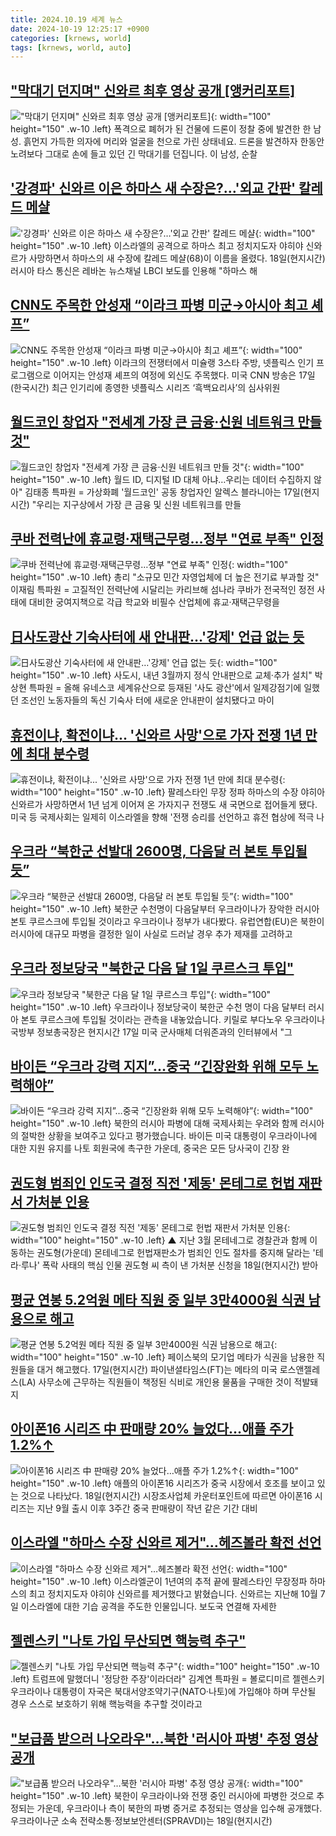 ```yaml
---
title: 2024.10.19 세계 뉴스
date: 2024-10-19 12:25:17 +0900
categories: [krnews, world]
tags: [krnews, world, auto]
---
```

## ["막대기 던지며" 신와르 최후 영상 공개 [앵커리포트]](https://n.news.naver.com/mnews/article/052/0002101570)

!["막대기 던지며" 신와르 최후 영상 공개 [앵커리포트]](https://mimgnews.pstatic.net/image/origin/052/2024/10/18/2101570.jpg?type=nf220_150){: width="100" height="150" .w-10 .left}
폭격으로 폐허가 된 건물에 드론이 정찰 중에 발견한 한 남성. 흙먼지 가득한 의자에 머리와 얼굴을 천으로 가린 상태네요. 드론을 발견하자 한동안 노려보다 그대로 손에 들고 있던 긴 막대기를 던집니다. 이 남성, 순찰

## ['강경파' 신와르 이은 하마스 새 수장은?…'외교 간판' 칼레드 메샬](https://n.news.naver.com/mnews/article/008/0005102499)

!['강경파' 신와르 이은 하마스 새 수장은?…'외교 간판' 칼레드 메샬](https://mimgnews.pstatic.net/image/origin/008/2024/10/18/5102499.jpg?type=nf220_150){: width="100" height="150" .w-10 .left}
이스라엘의 공격으로 하마스 최고 정치지도자 야히야 신와르가 사망하면서 하마스의 새 수장에 칼레드 메샬(68)이 이름을 올렸다. 18일(현지시간) 러시아 타스 통신은 레바논 뉴스채널 LBCI 보도를 인용해 "하마스 해

## [CNN도 주목한 안성재 “이라크 파병 미군→아시아 최고 셰프”](https://n.news.naver.com/mnews/article/005/0001732337)

![CNN도 주목한 안성재 “이라크 파병 미군→아시아 최고 셰프”](https://mimgnews.pstatic.net/image/origin/005/2024/10/19/1732337.jpg?type=nf220_150){: width="100" height="150" .w-10 .left}
이라크의 전쟁터에서 미슐랭 3스타 주방, 넷플릭스 인기 프로그램으로 이어지는 안성재 셰프의 여정에 외신도 주목했다. 미국 CNN 방송은 17일(한국시간) 최근 인기리에 종영한 넷플릭스 시리즈 ‘흑백요리사’의 심사위원

## [월드코인 창업자 "전세계 가장 큰 금융·신원 네트워크 만들 것"](https://n.news.naver.com/mnews/article/001/0014991405)

![월드코인 창업자 "전세계 가장 큰 금융·신원 네트워크 만들 것"](https://mimgnews.pstatic.net/image/origin/001/2024/10/18/14991405.jpg?type=nf220_150){: width="100" height="150" .w-10 .left}
월드 ID, 디지털 ID 대체 아냐…우리는 데이터 수집하지 않아" 김태종 특파원 = 가상화폐 '월드코인' 공동 창업자인 알렉스 블라니아는 17일(현지시간) "우리는 지구상에서 가장 큰 금융 및 신원 네트워크를 만들

## [쿠바 전력난에 휴교령·재택근무령…정부 "연료 부족" 인정](https://n.news.naver.com/mnews/article/001/0014993303)

![쿠바 전력난에 휴교령·재택근무령…정부 "연료 부족" 인정](https://mimgnews.pstatic.net/image/origin/001/2024/10/19/14993303.jpg?type=nf220_150){: width="100" height="150" .w-10 .left}
총리 "소규모 민간 자영업체에 더 높은 전기료 부과할 것" 이재림 특파원 = 고질적인 전력난에 시달리는 카리브해 섬나라 쿠바가 전국적인 정전 사태에 대비한 궁여지책으로 각급 학교와 비필수 산업체에 휴교·재택근무령을

## [日사도광산 기숙사터에 새 안내판…'강제' 언급 없는 듯](https://n.news.naver.com/mnews/article/001/0014993261)

![日사도광산 기숙사터에 새 안내판…'강제' 언급 없는 듯](https://mimgnews.pstatic.net/image/origin/001/2024/10/18/14993261.jpg?type=nf220_150){: width="100" height="150" .w-10 .left}
사도시, 내년 3월까지 정식 안내판으로 교체·추가 설치" 박상현 특파원 = 올해 유네스코 세계유산으로 등재된 '사도 광산'에서 일제강점기에 일했던 조선인 노동자들의 독신 기숙사 터에 새로운 안내판이 설치됐다고 마이

## [휴전이냐, 확전이냐... '신와르 사망'으로 가자 전쟁 1년 만에 최대 분수령](https://n.news.naver.com/mnews/article/469/0000828590)

![휴전이냐, 확전이냐... '신와르 사망'으로 가자 전쟁 1년 만에 최대 분수령](https://mimgnews.pstatic.net/image/origin/469/2024/10/18/828590.jpg?type=nf220_150){: width="100" height="150" .w-10 .left}
팔레스타인 무장 정파 하마스의 수장 야히아 신와르가 사망하면서 1년 넘게 이어져 온 가자지구 전쟁도 새 국면으로 접어들게 됐다. 미국 등 국제사회는 일제히 이스라엘을 향해 '전쟁 승리를 선언하고 휴전 협상에 적극 나

## [우크라 “북한군 선발대 2600명, 다음달 러 본토 투입될 듯”](https://n.news.naver.com/mnews/article/028/0002712163)

![우크라 “북한군 선발대 2600명, 다음달 러 본토 투입될 듯”](https://mimgnews.pstatic.net/image/origin/028/2024/10/18/2712163.jpg?type=nf220_150){: width="100" height="150" .w-10 .left}
북한군 수천명이 다음달부터 우크라이나가 장악한 러시아 본토 쿠르스크에 투입될 것이라고 우크라이나 정부가 내다봤다. 유럽연합(EU)은 북한이 러시아에 대규모 파병을 결정한 일이 사실로 드러날 경우 추가 제재를 고려하고

## [우크라 정보당국 "북한군 다음 달 1일 쿠르스크 투입"](https://n.news.naver.com/mnews/article/214/0001381013)

![우크라 정보당국 "북한군 다음 달 1일 쿠르스크 투입"](https://mimgnews.pstatic.net/image/origin/214/2024/10/18/1381013.jpg?type=nf220_150){: width="100" height="150" .w-10 .left}
우크라이나 정보당국이 북한군 수천 명이 다음 달부터 러시아 본토 쿠르스크에 투입될 것이라는 관측을 내놓았습니다. 키릴로 부다노우 우크라이나 국방부 정보총국장은 현지시간 17일 미국 군사매체 더워존과의 인터뷰에서 "그

## [바이든 “우크라 강력 지지”…중국 “긴장완화 위해 모두 노력해야”](https://n.news.naver.com/mnews/article/056/0011821573)

![바이든 “우크라 강력 지지”…중국 “긴장완화 위해 모두 노력해야”](https://mimgnews.pstatic.net/image/origin/056/2024/10/19/11821573.jpg?type=nf220_150){: width="100" height="150" .w-10 .left}
북한의 러시아 파병에 대해 국제사회는 우려와 함께 러시아의 절박한 상황을 보여주고 있다고 평가했습니다. 바이든 미국 대통령이 우크라이나에 대한 지원 유지를 나토 회원국에 촉구한 가운데, 중국은 모든 당사국이 긴장 완

## [권도형 범죄인 인도국 결정 직전 '제동' 몬테그로 헌법 재판서 가처분 인용](https://n.news.naver.com/mnews/article/055/0001198686)

![권도형 범죄인 인도국 결정 직전 '제동' 몬테그로 헌법 재판서 가처분 인용](https://mimgnews.pstatic.net/image/origin/055/2024/10/19/1198686.jpg?type=nf220_150){: width="100" height="150" .w-10 .left}
▲ 지난 3월 몬테네그로 경찰관과 함께 이동하는 권도형(가운데) 몬테네그로 헌법재판소가 범죄인 인도 절차를 중지해 달라는 '테라·루나' 폭락 사태의 핵심 인물 권도형 씨 측이 낸 가처분 신청을 18일(현지시간) 받아

## [평균 연봉 5.2억원 메타 직원 중 일부 3만4000원 식권 남용으로 해고](https://n.news.naver.com/mnews/article/014/0005255155)

![평균 연봉 5.2억원 메타 직원 중 일부 3만4000원 식권 남용으로 해고](https://mimgnews.pstatic.net/image/origin/014/2024/10/18/5255155.jpg?type=nf220_150){: width="100" height="150" .w-10 .left}
페이스북의 모기업 메타가 식권을 남용한 직원들을 대거 해고했다. 17일(현지시간) 파이낸셜타임스(FT)는 메타의 미국 로스앤젤레스(LA) 사무소에 근무하는 직원들이 책정된 식비로 개인용 물품을 구매한 것이 적발돼 지

## [아이폰16 시리즈 中 판매량 20% 늘었다…애플 주가 1.2%↑](https://n.news.naver.com/mnews/article/018/0005862907)

![아이폰16 시리즈 中 판매량 20% 늘었다…애플 주가 1.2%↑](https://mimgnews.pstatic.net/image/origin/018/2024/10/19/5862907.jpg?type=nf220_150){: width="100" height="150" .w-10 .left}
애플의 아이폰16 시리즈가 중국 시장에서 호조를 보이고 있는 것으로 나타났다. 18일(현지시간) 시장조사업체 카운터포인트에 따르면 아이폰16 시리즈는 지난 9월 출시 이후 3주간 중국 판매량이 작년 같은 기간 대비

## [이스라엘 "하마스 수장 신와르 제거"…헤즈볼라 확전 선언](https://n.news.naver.com/mnews/article/422/0000687816)

![이스라엘 "하마스 수장 신와르 제거"…헤즈볼라 확전 선언](https://mimgnews.pstatic.net/image/origin/422/2024/10/18/687816.jpg?type=nf220_150){: width="100" height="150" .w-10 .left}
이스라엘군이 1년여의 추적 끝에 팔레스타인 무장정파 하마스의 최고 정치지도자 야히야 신와르를 제거했다고 밝혔습니다. 신와르는 지난해 10월 7일 이스라엘에 대한 기습 공격을 주도한 인물입니다. 보도국 연결해 자세한

## [젤렌스키 "나토 가입 무산되면 핵능력 추구"](https://n.news.naver.com/mnews/article/001/0014991291)

![젤렌스키 "나토 가입 무산되면 핵능력 추구"](https://mimgnews.pstatic.net/image/origin/001/2024/10/18/14991291.jpg?type=nf220_150){: width="100" height="150" .w-10 .left}
트럼프에 말했더니 '정당한 주장'이라더라" 김계연 특파원 = 볼로디미르 젤렌스키 우크라이나 대통령이 자국은 북대서양조약기구(NATO·나토)에 가입해야 하며 무산될 경우 스스로 보호하기 위해 핵능력을 추구할 것이라고

## ["보급품 받으러 나오라우"…북한 '러시아 파병' 추정 영상 공개](https://n.news.naver.com/mnews/article/031/0000877688)

!["보급품 받으러 나오라우"…북한 '러시아 파병' 추정 영상 공개](https://mimgnews.pstatic.net/image/origin/031/2024/10/19/877688.jpg?type=nf220_150){: width="100" height="150" .w-10 .left}
북한이 우크라이나와 전쟁 중인 러시아에 파병한 것으로 추정되는 가운데, 우크라이나 측이 북한의 파병 증거로 추정되는 영상을 입수해 공개했다. 우크라이나군 소속 전략소통·정보보안센터(SPRAVDI)는 18일(현지시간)

